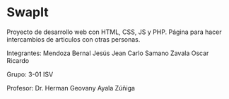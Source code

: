 # SwapIt
Proyecto de desarrollo web con HTML, CSS, JS y PHP. Página para hacer intercambios de articulos con otras personas.

Integrantes:
Mendoza Bernal Jesús Jean Carlo
Samano Zavala Oscar Ricardo

Grupo: 3-01 ISV

Profesor: Dr. Herman Geovany Ayala Zúñiga

